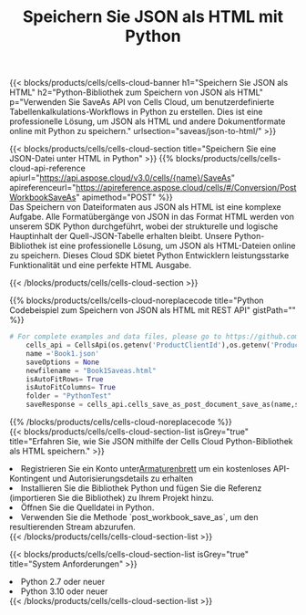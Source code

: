 ﻿---
title:  Speichern Sie JSON als HTML mit Python
description:  Verwendung des Aspose.Cells Cloud SDK für Python zum Speichern der JSON-Formatdatei als HTML-Formatdatei.
kwords: Excel, Save JSON as HTML, REST, Python
howto: How to save JSON as HTML using Aspose.Cells Cloud Python library.
---
{{< blocks/products/cells/cells-cloud-banner h1="Speichern Sie JSON als HTML" h2="Python-Bibliothek zum Speichern von JSON als HTML" p="Verwenden Sie SaveAs API von Cells Cloud, um benutzerdefinierte Tabellenkalkulations-Workflows in Python zu erstellen. Dies ist eine professionelle Lösung, um JSON als HTML und andere Dokumentformate online mit Python zu speichern." urlsection="saveas/json-to-html/" >}}

{{< blocks/products/cells/cells-cloud-section title="Speichern Sie eine JSON-Datei unter HTML in Python" >}}
{{% blocks/products/cells/cells-cloud-api-reference apiurl="https://api.aspose.cloud/v3.0/cells/{name}/SaveAs" apireferenceurl="https://apireference.aspose.cloud/cells/#/Conversion/PostWorkbookSaveAs" apimethod="POST" %}}
<br/>
Das Speichern von Dateiformaten aus JSON als HTML ist eine komplexe Aufgabe. Alle Formatübergänge von JSON in das Format HTML werden von unserem SDK Python durchgeführt, wobei der strukturelle und logische Hauptinhalt der Quell-JSON-Tabelle erhalten bleibt. Unsere Python-Bibliothek ist eine professionelle Lösung, um JSON als HTML-Dateien online zu speichern. Dieses Cloud SDK bietet Python Entwicklern leistungsstarke Funktionalität und eine perfekte HTML Ausgabe.

{{< /blocks/products/cells/cells-cloud-section >}}

{{% blocks/products/cells/cells-cloud-noreplacecode title="Python Codebeispiel zum Speichern von JSON als HTML mit REST API" gistPath="" %}}
  
```python
# For complete examples and data files, please go to https://github.com/aspose-cells-cloud/aspose-cells-cloud-python/
    cells_api = CellsApi(os.getenv('ProductClientId'),os.getenv('ProductClientSecret'))
    name ='Book1.json'    
    saveOptions = None
    newfilename = "Book1Saveas.html"
    isAutoFitRows= True
    isAutoFitColumns= True
    folder = "PythonTest"
    saveResponse = cells_api.cells_save_as_post_document_save_as(name,save_options=saveOptions, newfilename=(folder +'/' + newfilename),folder=folder)
```
  
{{% /blocks/products/cells/cells-cloud-noreplacecode %}}
<br/>
{{< blocks/products/cells/cells-cloud-section-list isGrey="true" title="Erfahren Sie, wie Sie JSON mithilfe der Cells Cloud Python-Bibliothek als HTML speichern." >}}
<li> Registrieren Sie ein Konto unter<a href="https://dashboard.aspose.cloud/">Armaturenbrett</a> um ein kostenloses API-Kontingent und Autorisierungsdetails zu erhalten</li>
<li>Installieren Sie die Bibliothek Python und fügen Sie die Referenz (importieren Sie die Bibliothek) zu Ihrem Projekt hinzu.</li>
<li>Öffnen Sie die Quelldatei in Python.</li>
<li>Verwenden Sie die Methode `post_workbook_save_as`, um den resultierenden Stream abzurufen.</li>
{{< /blocks/products/cells/cells-cloud-section-list >}}

{{< blocks/products/cells/cells-cloud-section-list isGrey="true" title="System Anforderungen" >}}
<li>Python 2.7 oder neuer</li>
<li>Python 3.10 oder neuer</li>
{{< /blocks/products/cells/cells-cloud-section-list >}}
